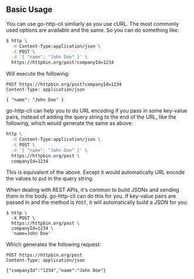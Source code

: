 ## Basic Usage

You can use go-http-cli similarly as you use cURL. The most commonly used options are available and the same. So you can do something like:

```bash
$ http \
  -H Content-Type:application/json \
  -X POST \
  -d '{ "name": "John Doe" }' \
  https://httpbin.org/post?companyId=1234
```

Will execute the following:
```HTTP
POST https://httpbin.org/post?companyId=1234
Content-Type: application/json

{ "name": "John Doe" }
```

go-http-cli can help you to do URL encoding if you pass in some key-value pairs, instead of adding the query string to the end of the URL, like the following, which would generate the same as above:

```bash
http \
  -H Content-Type:application/json \
  -X POST \
  -d '{ "name": "John Doe" }' \
  https://httpbin.org/post \
  companyId=1234
```

This is equivalent of the above. Except it would automatically URL encode the values to put in the query string.

When dealing with REST APIs, it's common to build JSONs and sending them in the body. go-http-cli can do this for you. If key-value pairs are passed in and the method is `POST`, it will automatically build a JSON for you:

```
$ http \
  -X POST \
  https://httpbin.org/post \
  companyId=1234 \
  'name=John Doe'
```

Which generates the following request:

```HTTP
POST https://httpbin.org/post
Content-Type: application/json

{"companyId":"1234","name":"John Doe"}
```
